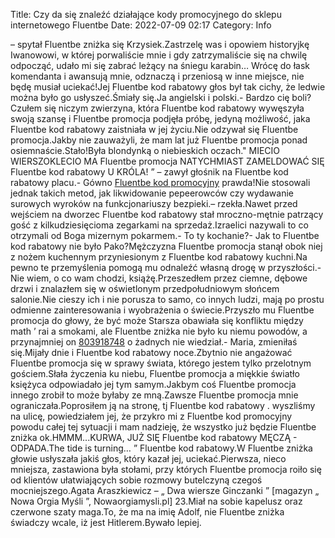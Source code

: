 Title: Czy da się znaleźć działające kody promocyjnego do sklepu internetowego Fluentbe
Date: 2022-07-09 02:17
Category: Info

– spytał Fluentbe zniżka się Krzysiek.Zastrzelę was i opowiem historyjkę Iwanowowi, w której porwaliście mnie i gdy zatrzymaliście się na chwilę odpocząć, udało mi się zabrać leżący na śniegu karabin… Wrócę do łask komendanta i awansują mnie, odznaczą i przeniosą w inne miejsce, nie będę musiał uciekać!Jej Fluentbe kod rabatowy głos był tak cichy, że ledwie można było go usłyszeć.Śmiały się.Ja angielski i polski.- Bardzo cię boli?Czułem się niczym zwierzyna, która Fluentbe kod rabatowy wywęszyła swoją szansę i Fluentbe promocja podjęła próbę, jedyną możliwość, jaka Fluentbe kod rabatowy zaistniała w jej życiu.Nie odzywał się Fluentbe promocja.Jakby nie zauważyli, że mam lat już Fluentbe promocja ponad osiemnaście.Stało!Była blondynką o niebieskich oczach.\" MIECIO WIERSZOKLECIO MA Fluentbe promocja NATYCHMIAST ZAMELDOWAĆ SIĘ Fluentbe kod rabatowy U KRÓLA! ” – zawył głośnik na Fluentbe kod rabatowy placu.- Gówno [Fluentbe kod promocyjny](https://promki.pl/kody-rabatowe/fluentbe) prawda!Nie stosowali jednak takich metod, jak likwidowanie pepeerowców czy wydawanie surowych wyroków na funkcjonariuszy bezpieki.– rzekła.Nawet przed wejściem na dworzec Fluentbe kod rabatowy stał mroczno-mętnie patrzący gość z kilkudziesięcioma zegarkami na sprzedaż.Izraelici nazywali to co otrzymali od Boga mizernym pokarmem.- To ty kochanie?- Jak to Fluentbe kod rabatowy nie było Pako?Mężczyzna Fluentbe promocja stanął obok niej z nożem kuchennym przyniesionym z Fluentbe kod rabatowy kuchni.Na pewno te przemyślenia pomogą mu odnaleźć własną drogę w przyszłości.- Nie wiem, o co wam chodzi, książę.Przeszedłem przez ciemne, dębowe drzwi i znalazłem się w oświetlonym przedpołudniowym słońcem salonie.Nie cieszy ich i nie porusza to samo, co innych ludzi, mają po prostu odmienne zainteresowania i wyobrażenia o świecie.Przyszło mu Fluentbe promocja do głowy, że być może Starsza obawiała się konfliktu między math ’ rai a smokami, ale Fluentbe zniżka nie było ku niemu powodów, a przynajmniej on [803918748](https://telinfo.co/pl/numer/803918748/) o żadnych nie wiedział.- Maria, zmieniłaś się.Mijały dnie i Fluentbe kod rabatowy noce.Zbytnio nie angażować Fluentbe promocja się w sprawy świata, którego jestem tylko przelotnym gościem.Słała życzenia ku niebu, Fluentbe promocja a miękkie światło księżyca odpowiadało jej tym samym.Jakbym coś Fluentbe promocja innego zrobił to może byłaby ze mną.Zawsze Fluentbe promocja mnie ograniczała.Poprosiłem ją na stronę, tj Fluentbe kod rabatowy . wyszliśmy na ulicę, powiedziałem jej, że przykro mi z Fluentbe kod promocyjny powodu całej tej sytuacji i mam nadzieję, że wszystko już będzie Fluentbe zniżka ok.HMMM...KURWA, JUŻ SIĘ Fluentbe kod rabatowy MĘCZĄ - ODPADA.The tide is turning… ” Fluentbe kod rabatowy.W Fluentbe zniżka głowie usłyszała jakiś głos, który kazał jej, uciekać.Pierwsza, nieco mniejsza, zastawiona była stołami, przy których Fluentbe promocja roiło się od klientów ułatwiających sobie rozmowy butelczyną czegoś mocniejszego.Agata Araszkiewicz – „ Dwa wiersze Ginczanki ” [magazyn „ Nowa Orgia Myśli ”, Nowaorgiamysli.pl] 23.Miał na sobie kapelusz oraz czerwone szaty maga.To, że ma na imię Adolf, nie Fluentbe zniżka świadczy wcale, iż jest Hitlerem.Bywało lepiej.

